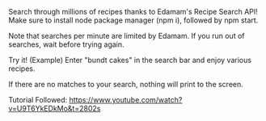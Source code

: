 Search through millions of recipes thanks to Edamam's Recipe Search API! Make sure to install node package manager (npm i), followed by npm start. 

Note that searches per minute are limited by Edamam. If you run out of searches, wait before trying again. 

Try it! (Example)
Enter "bundt cakes" in the search bar and enjoy various recipes.

If there are no matches to your search, nothing will print to the screen. 

Tutorial Followed: https://www.youtube.com/watch?v=U9T6YkEDkMo&t=2802s

